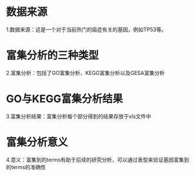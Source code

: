 # 数据来源
1.数据来源：这是一个对于当前热门的癌症有关的基因，例如TP53等。
# 富集分析的三种类型
2.富集分析：包括了GO富集分析、KEGG富集分析以及GESA富集分析
# GO与KEGG富集分析结果
3.富集分析结果：富集分析每个部分得到的结果存放于xls文件中
# 富集分析意义
4.意义：富集到的terms有助于后续的研究分析，可以通过表型来验证基因富集到的terms的准确性
